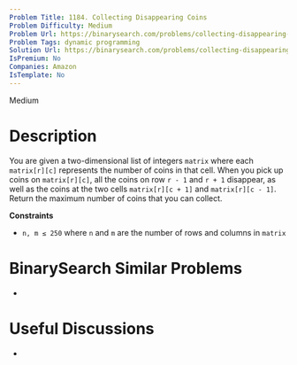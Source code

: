 ```yaml
---
Problem Title: 1184. Collecting Disappearing Coins
Problem Difficulty: Medium
Problem Url: https://binarysearch.com/problems/collecting-disappearing-coins/
Problem Tags: dynamic programming
Solution Url: https://binarysearch.com/problems/collecting-disappearing-coins/solutions/
IsPremium: No
Companies: Amazon
IsTemplate: No
---
```


<span style="color: ;">Medium</span>

# Description

You are given a two-dimensional list of integers `matrix` where each `matrix[r][c]` represents the number of coins in that cell. When you pick up coins on `matrix[r][c]`, all the coins on row `r - 1` and `r + 1` disappear, as well as the coins at the two cells `matrix[r][c + 1]` and `matrix[r][c - 1]`. Return the maximum number of coins that you can collect.

**Constraints**
- `n, m ≤ 250` where `n` and `m` are the number of rows and columns in `matrix`

# BinarySearch Similar Problems

- []()

# Useful Discussions

- []()

